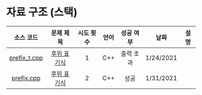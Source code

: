 # 자료 구조 (스택)
|소스 코드|문제 제목|시도 횟수|언어|성공 여부|날짜|설명|
|:---:|:---:|:---:|:---:|:---:|:---:|:---:|
|[prefix_t.cpp](../Stack/Footprints/prefix.cpp)|[후위 표기식](http://boj.kr/1918)|1|C++|출력 초과|1/24/2021|
|[prefix.cpp](../Stack/prefix.cpp)|[후위 표기식](http://boj.kr/1918)|2|C++|성공|1/31/2021|